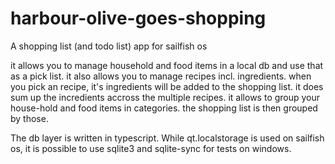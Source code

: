# harbour-olive-goes-shopping

A shopping list (and todo list) app for sailfish os

it allows you to manage household and food items in a local db and use that as a pick list.
it also allows you to manage recipes incl. ingredients. when you pick an recipe, it's ingredients will be added to the shopping list.
it does sum up the incredients accross the multiple recipes.
it allows to group your house-hold and food items in categories. the shopping list is then grouped by those.

The db layer is written in typescript. While qt.localstorage is used on sailfish os, it is possible to use sqlite3 and sqlite-sync for tests on windows.
